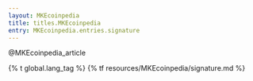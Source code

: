 ```yaml
---
layout: MKEcoinpedia
title: titles.MKEcoinpedia
entry: MKEcoinpedia.entries.signature
---
```


@MKEcoinpedia_article

{% t global.lang_tag %}
{% tf resources/MKEcoinpedia/signature.md %}
